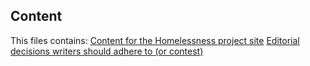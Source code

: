 ## Content
This files contains:
  [Content for the Homelessness project site](https://github.com/hackoregon/teamHomelessness/blob/master/Content/Editorial-Guide.md)
  [Editorial decisions writers should adhere to (or contest)](https://github.com/hackoregon/teamHomelessness/blob/master/Content/Editorial-Guide.md)
 
